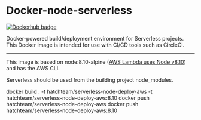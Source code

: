 # Docker-node-serverless

[![Dockerhub badge](http://dockeri.co/image/hatchteam/serverless-node-deploy-aws)](https://hub.docker.com/r/hatchteam/serverless-node-deploy-aws)

Docker-powered build/deployment environment for Serverless projects. This Docker image is intended for use with CI/CD tools such as CircleCI.


---

This image is based on node:8.10-alpine ([AWS Lambda uses Node v8.10](http://docs.aws.amazon.com/lambda/latest/dg/current-supported-versions.html)) and has the AWS CLI.

Serverless should be used from the building project node_modules.

docker build . -t hatchteam/serverless-node-deploy-aws -t hatchteam/serverless-node-deploy-aws:8.10
docker push  hatchteam/serverless-node-deploy-aws
docker push hatchteam/serverless-node-deploy-aws:8.10